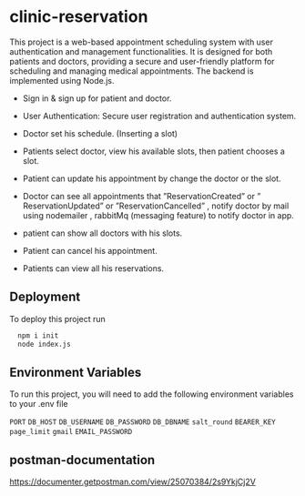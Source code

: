 
# clinic-reservation


This project is a web-based appointment scheduling system with user authentication and management functionalities. It is designed for both patients and doctors, providing a secure and user-friendly platform for scheduling and managing medical appointments. The backend is implemented using Node.js.

- Sign in & sign up for patient and doctor.

- User Authentication: Secure user registration and authentication system.

- Doctor set his schedule. (Inserting a slot) 

- Patients select doctor, view his available slots, then patient 
  chooses a slot.

- Patient can update his appointment by change the doctor or the slot. 
- Doctor can see all appointments that ”ReservationCreated” or ” ReservationUpdated” or ”ReservationCancelled” , notify doctor by mail using nodemailer , rabbitMq (messaging feature) to notify doctor in app.

- patient can show all doctors with his slots.

- Patient can cancel his appointment. 

- Patients can view all his reservations.
## Deployment

To deploy this project run

```bash
  npm i init
  node index.js
```


## Environment Variables

To run this project, you will need to add the following environment variables to your .env file

`PORT`
`DB_HOST`
`DB_USERNAME`
`DB_PASSWORD`
`DB_DBNAME`
`salt_round`
`BEARER_KEY`
`page_limit`
`gmail`
`EMAIL_PASSWORD`



## postman-documentation

https://documenter.getpostman.com/view/25070384/2s9YkjCj2V